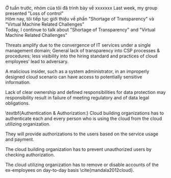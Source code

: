 <!-- Hello everyone, -->

<!-- My name is Nghia. -->

Ở tuần trước, nhóm của tôi đã trình bày về xxxxxxx
Last week, my group presented "Loss of control"  
Hôm nay, tôi tiếp tục giới thiệu về phần "Shortage of Transparency" và "Virtual Machine Related Challenges"  
Today, I continue to talk about "Shortage of Transparency" and "Virtual Machine Related Challenges"

<!-- !Malicious Insiders/Unauthorized Internal Access -->

Threats amplify due to the convergence of IT services under a single management domain; General lack of transparency into CSP processes \& procedures; less visibility into the hiring standard and practices of cloud employees’ lead to adversary.

A malicious insider, such as a system administrator, in an improperly designed cloud scenario can have access to potentially sensitive information.

<!-- Results: Espionage; hacker; organized crime; corporate espionage; spoofing; tampering, information disclosure; nation-state sponsored intrusion; Brand damage; financial impact; productivity losses; impact on business continuity, traditional security and disaster recovery  . -->

<!-- @  Tiếp theo về -->
<!-- Next  about -->

<!-- !Ambiguous ownership \& responsibility -->
<!-- Ambiguous ownership and responsibility -->

Lack of clear ownership and defined responsibilities for data protection may responsibility result in failure of meeting regulatory and of data legal obligations.

\textbf{Authentication \& Authorization:} Cloud building organizations has to authenticate each and every person who is using the cloud from the cloud utilizing organization.

They will provide authorizations to the users based on the service usage and payment.

The cloud building organization has to prevent unauthorized users by checking authorization.

The cloud utilizing organization has to remove or disable accounts of the ex-employees on day-to-day basis \cite{mandala2012cloud}.
